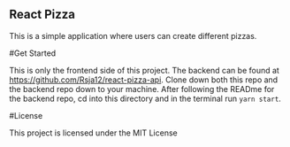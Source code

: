 **React Pizza**
---------

This is a simple application where users can create different pizzas.

#Get Started

This is only the frontend side of this project. The backend can be found at https://github.com/Rsja12/react-pizza-api. Clone down both this repo and the backend repo down to your machine. After following the READme for the backend repo, cd into this directory and in the terminal run `yarn start`.

#License

This project is licensed under the MIT License